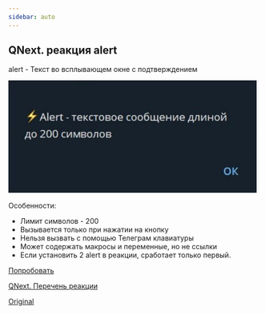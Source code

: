 ```yaml
---
sidebar: auto
---
```


## QNext. реакция alert

alert - Текст во всплывающем окне с подтверждением

![](./1.png)

Особенности:
* Лимит символов - 200
* Вызывается только при нажатии на кнопку
* Нельзя вызвать с помощью Телеграм клавиатуры
* Может содержать макросы и переменные, но не ссылки
* Если установить 2 alert в реакции, сработает только первый.

[Попробовать](https://t.me/QNextSupportBot?start=cmd_MDFNTjJ8SUk3NHxDTWJ1bQ)

[QNext. Перечень реакции](/docs-test/ph/reactions)

[Original](https://telegra.ph/QNext-admin-reaction-alert-04-25-2)